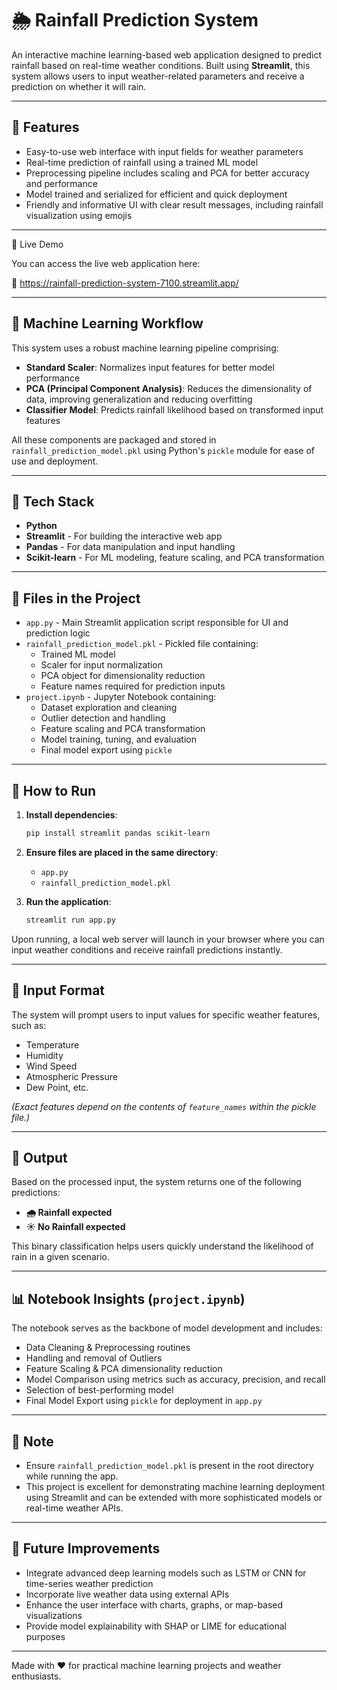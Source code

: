 
# 🌦️ Rainfall Prediction System

An interactive machine learning-based web application designed to predict rainfall based on real-time weather conditions. Built using **Streamlit**, this system allows users to input weather-related parameters and receive a prediction on whether it will rain.

---

## 🚀 Features

- Easy-to-use web interface with input fields for weather parameters
- Real-time prediction of rainfall using a trained ML model
- Preprocessing pipeline includes scaling and PCA for better accuracy and performance
- Model trained and serialized for efficient and quick deployment
- Friendly and informative UI with clear result messages, including rainfall visualization using emojis

---

📲 Live Demo

You can access the live web application here:

🔗 https://rainfall-prediction-system-7100.streamlit.app/ 

---

## 🧠 Machine Learning Workflow

This system uses a robust machine learning pipeline comprising:
- **Standard Scaler**: Normalizes input features for better model performance
- **PCA (Principal Component Analysis)**: Reduces the dimensionality of data, improving generalization and reducing overfitting
- **Classifier Model**: Predicts rainfall likelihood based on transformed input features

All these components are packaged and stored in `rainfall_prediction_model.pkl` using Python's `pickle` module for ease of use and deployment.

---

## 🔧 Tech Stack

- **Python**
- **Streamlit** - For building the interactive web app
- **Pandas** - For data manipulation and input handling
- **Scikit-learn** - For ML modeling, feature scaling, and PCA transformation

---

## 📂 Files in the Project

- `app.py` - Main Streamlit application script responsible for UI and prediction logic
- `rainfall_prediction_model.pkl` - Pickled file containing:
  - Trained ML model
  - Scaler for input normalization
  - PCA object for dimensionality reduction
  - Feature names required for prediction inputs
- `project.ipynb` - Jupyter Notebook containing:
  - Dataset exploration and cleaning
  - Outlier detection and handling
  - Feature scaling and PCA transformation
  - Model training, tuning, and evaluation
  - Final model export using `pickle`

---

## 🔄 How to Run

1. **Install dependencies**:
   ```bash
   pip install streamlit pandas scikit-learn
   ```

2. **Ensure files are placed in the same directory**:
   - `app.py`
   - `rainfall_prediction_model.pkl`

3. **Run the application**:
   ```bash
   streamlit run app.py
   ```

Upon running, a local web server will launch in your browser where you can input weather conditions and receive rainfall predictions instantly.

---

## 📅 Input Format

The system will prompt users to input values for specific weather features, such as:
- Temperature
- Humidity
- Wind Speed
- Atmospheric Pressure
- Dew Point, etc.

*(Exact features depend on the contents of `feature_names` within the pickle file.)*

---

## 📢 Output

Based on the processed input, the system returns one of the following predictions:
- **🌧️ Rainfall expected**
- **☀️ No Rainfall expected**

This binary classification helps users quickly understand the likelihood of rain in a given scenario.

---

## 📊 Notebook Insights (`project.ipynb`)

The notebook serves as the backbone of model development and includes:
- Data Cleaning & Preprocessing routines
- Handling and removal of Outliers
- Feature Scaling & PCA dimensionality reduction
- Model Comparison using metrics such as accuracy, precision, and recall
- Selection of best-performing model
- Final Model Export using `pickle` for deployment in `app.py`

---


## 📅 Note

- Ensure `rainfall_prediction_model.pkl` is present in the root directory while running the app.
- This project is excellent for demonstrating machine learning deployment using Streamlit and can be extended with more sophisticated models or real-time weather APIs.

---

## 🚀 Future Improvements

- Integrate advanced deep learning models such as LSTM or CNN for time-series weather prediction
- Incorporate live weather data using external APIs
- Enhance the user interface with charts, graphs, or map-based visualizations
- Provide model explainability with SHAP or LIME for educational purposes

---

Made with ❤️ for practical machine learning projects and weather enthusiasts.


